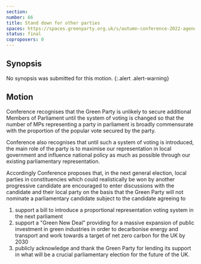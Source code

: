 ```yaml
---
section:
number: 66
title: Stand down for other parties
spaces: https://spaces.greenparty.org.uk/s/autumn-conference-2022-agenda-forum/?contentId=101621
status: final
coproposers: 0
---
```

## Synopsis
No synopsis was submitted for this motion.
{:.alert .alert-warning}

## Motion
Conference recognises that the Green Party is unlikely to secure additional Members of Parliament until the system of voting is changed so that the number of MPs representing a party in parliament is broadly commensurate with the proportion of the popular vote secured by the party.

Conference also recognises that until such a system of voting is introduced, the main role of the party is to maximise our representation in local government and influence national policy as much as possible through our existing parliamentary representation.

Accordingly Conference proposes that, in the next general election, local parties in constituencies which could realistically be won by another progressive candidate are encouraged to enter discussions with the candidate and their local party on the basis that the Green Party will not nominate a parliamentary candidate subject to the candidate agreeing to

1. support a bill to introduce a proportional representation voting system in the next parliament
2. support a "Green New Deal" providing for a massive expansion of public investment in green industries in order to decarbonise energy and transport and work towards a target of net zero carbon for the UK by 2030
3. publicly acknowledge and thank the Green Party for lending its support in what will be a crucial parliamentary election for the future of the UK.
